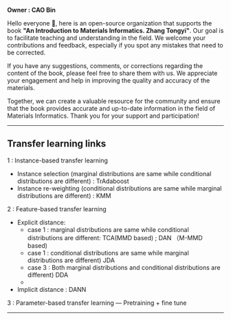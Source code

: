 **Owner : CAO Bin**

Hello everyone 👋, here is an open-source organization that supports the book **"An Introduction to Materials Informatics. Zhang Tongyi"**. Our goal is to facilitate teaching and understanding in the field. We welcome your contributions and feedback, especially if you spot any mistakes that need to be corrected.

If you have any suggestions, comments, or corrections regarding the content of the book, please feel free to share them with us. We appreciate your engagement and help in improving the quality and accuracy of the materials.

Together, we can create a valuable resource for the community and ensure that the book provides accurate and up-to-date information in the field of Materials Informatics. Thank you for your support and participation!


---
## Transfer learning links
1 : Instance-based transfer learning
  - Instance selection (marginal distributions are same while conditional distributions are different) :
  TrAdaboost
  - Instance re-weighting (conditional distributions are same while marginal distributions are different) :
  KMM
 
2 : Feature-based transfer learning
  - Explicit distance:
      - case 1 : marginal distributions are same while conditional distributions are different:
  TCA(MMD based) ; DAN （M-MMD based)
      - case 1 : conditional distributions are same while marginal distributions are different) JDA
      - case 3 : Both marginal distributions and conditional distributions are different) DDA
      -
 - Implicit distance :
 DANN

 3 : Parameter-based transfer learning
 — Pretraining + fine tune

---
